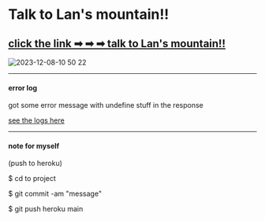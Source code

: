 # Talk to Lan's mountain!!


## [click the link ➡ ➡ ➡ talk to Lan's mountain!!](https://talk-to-lans-mountain-a212fffbda9a.herokuapp.com/)

<img alt=" 2023-12-08-10 50 22" src="https://github.com/yclanlan/a2z-final/assets/97862198/02ed89e8-706f-4aca-87d8-65750772e93f">



<hr>

#### error log

got some error message with undefine stuff
in the response 

[see the logs here](https://github.com/yclanlan/a2z-final/blob/main/error-log)

<hr>

#### note for myself

(push to heroku)

$ cd to project

$ git commit -am "message"

$ git push heroku main